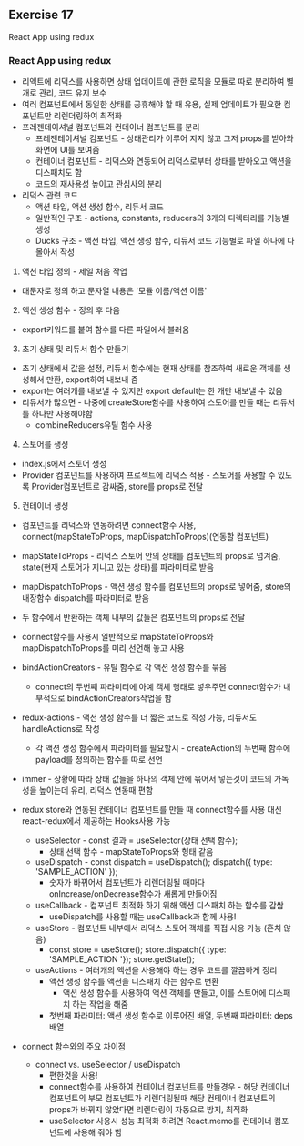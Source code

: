 ## Exercise 17

React App using redux

### React App using redux

* 리액트에 리덕스를 사용하면 상태 업데이트에 관한 로직을 모듈로 따로 분리하여 별개로 관리, 코드 유지 보수
* 여러 컴포넌트에서 동일한 상태를 공휴해야 할 때 유용, 실제 업데이트가 필요한 컴포넌트만 리렌더링하여 최적화
* 프레젠테이셔널 컴포넌트와 컨테이너 컴포넌트를 분리
  * 프레젠테이셔널 컴포넌트 - 상태관리가 이루어 지지 않고 그저 props를 받아와 화면에 UI를 보여줌
  * 컨테이너 컴포넌트 - 리덕스와 연동되어 리덕스로부터 상태를 받아오고 액션을 디스패치도 함
  * 코드의 재사용성 높이고 관심사의 분리
* 리덕스 관련 코드
  * 액션 타입, 액션 생성 함수, 리듀서 코드
  * 일반적인 구조 - actions, constants, reducers의 3개의 디렉터리를 기능별 생성
  * Ducks 구조 - 액션 타입, 액션 생성 함수, 리듀서 코드 기능별로 파일 하나에 다 몰아서 작성
1. 액션 타입 정의 - 제일 처음 작업
  * 대문자로 정의 하고 문자열 내용은 '모듈 이름/액션 이름'
2. 액션 생성 함수 - 정의 후 다음
  * export키워드를 붙여 함수를 다른 파일에서 불러옴
3. 초기 상태 및 리듀서 함수 만들기
  * 초기 상태에서 값을 설정, 리듀서 함수에는 현재 상태를 참조하여 새로운 객체를 생성해서 만환, export하여 내보내 줌
  * export는 여러개를 내보낼 수 있지만 export default는 한 개만 내보낼 수 있음
  * 리듀서가 많으면 - 나중에 createStore함수를 사용하여 스토어를 만들 때는 리듀서를 하나만 사용해야함
    * combineReducers유틸 함수 사용
4. 스토어를 생성
  * index.js에서 스토어 생성
  * Provider 컴포넌트를 사용하여 프로젝트에 리덕스 적용 - 스토어를 사용할 수 있도록 Provider컴포넌트로 감싸줌, store를 props로 전달
5. 컨테이너 생성
  * 컴포넌트를 리덕스와 연동하려면 connect함수 사용, connect(mapStateToProps, mapDispatchToProps)(연동할 컴포넌트)
  * mapStateToProps - 리덕스 스토어 안의 상태를 컴포넌트의 props로 넘겨줌, state(현재 스토어가 지니고 있는 상태)를 파라미터로 받음
  * mapDispatchToProps - 액션 생성 함수를 컴포넌트의 props로 넣어줌, store의 내장함수 dispatch를 파라미터로 받음
  * 두 함수에서 반환하는 객체 내부의 값들은 컴포넌트의 props로 전달
  * connect함수를 사용시 일반적으로 mapStateToProps와 mapDispatchToProps를 미리 선언해 놓고 사용
* bindActionCreators - 유틸 함수로 각 액션 생성 함수를 묶음
  * connect의 두번째 파라미터에 아예 객체 행태로 넣우주면 connect함수가 내부적으로 bindActionCreators작업을 함
* redux-actions - 액션 생성 함수를 더 짧은 코드로 작성 가능, 리듀서도 handleActions로 작성
  * 각 액션 생성 함수에서 파라미터를 필요할시 - createAction의 두번째 함수에 payload를 정의하는 함수를 따로 선언
* immer - 상황에 따라 상태 값들을 하나의 객체 안에 묶어서 넣는것이 코드의 가독성을 높이는데 유리, 리덕스 연동때 편함

* redux store와 연동된 컨테이너 컴포넌트를 만들 때 connect함수를 사용 대신 react-redux에서 제공하는 Hooks사용 가능
  * useSelector - const 결과 = useSelector(상태 선택 함수);
    * 상태 선택 함수 - mapStateToProps와 형태 같음
  * useDispatch - const dispatch = useDispatch(); dispatch({ type: 'SAMPLE_ACTION' });
    * 숫자가 바뀌어서 컴포넌트가 리렌더링될 때마다 onIncrease/onDecrease함수가 새롭게 만들어짐
  * useCallback - 컴포넌트 최적화 하기 위해 액션 디스패치 하는 함수를 감쌈
    * useDispatch를 사용할 때는 useCallback과 함께 사용!
  * useStore - 컴포넌트 내부에서 리덕스 스토어 객체를 직접 사용 가능 (흔치 않음)
    * const store = useStore(); store.dispatch({ type: 'SAMPLE_ACTION '}); store.getState();
  * useActions - 여러개의 액션을 사용해야 하는 경우 코드를 깔끔하게 정리
    * 액션 생성 함수를 액션을 디스패치 하는 함수로 변환
      * 액션 생성 함수를 사용하여 액션 객체를 만들고, 이를 스토어에 디스패치 하는 작업을 해줌
    * 첫번째 파라미터: 액션 생성 함수로 이루어진 배열, 두번째 파라미터: deps 배열

* connect 함수와의 주요 차이점
  * connect vs. useSelector / useDispatch
    * 편한것을 사용!
    * connect함수를 사용하여 컨테이너 컴포넌트를 만들경우 - 해당 컨테이너 컴포넌트의 부모 컴포넌트가 리렌더링될때 해당 컨테이너 컴포넌트의 props가 바뀌지 않았다면 리렌더링이 자동으로 방지, 최적화
    * useSelector 사용시 성능 최적화 하려면 React.memo를 컨테이너 컴포넌트에 사용해 줘야 함